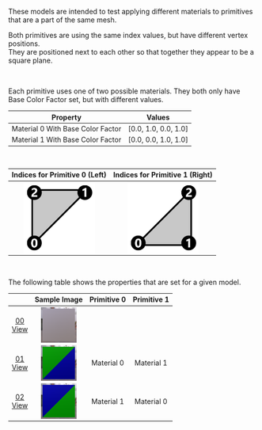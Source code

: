 These models are intended to test applying different materials to primitives that are a part of the same mesh.  

Both primitives are using the same index values, but have different vertex positions.  
They are positioned next to each other so that together they appear to be a square plane.  

<br>

Each primitive uses one of two possible materials. They both only have Base Color Factor set, but with different values.  

| Property | **Values** |
| :---: | :---: |
| Material 0 With Base Color Factor | [0.0,&nbsp;1.0,&nbsp;0.0,&nbsp;1.0] |
| Material 1 With Base Color Factor | [0.0,&nbsp;0.0,&nbsp;1.0,&nbsp;1.0] |


<br>

Indices for Primitive 0 (Left) | Indices for Primitive 1 (Right)
:---: | :---:
<img src="Figures/Indices_Primitive0.png" height="144" width="144" align="middle"> | <img src="Figures/Indices_Primitive1.png" height="144" width="144" align="middle">

<br>

The following table shows the properties that are set for a given model.  

|   | Sample Image | Primitive 0 | Primitive 1 |
| :---: | :---: | :---: | :---: |
| [00](Mesh_Primitives_00.gltf)<br>[View](https://bghgary.github.io/glTF-Assets-Viewer/?folder=12&model=0) | [<img src="Figures/Thumbnails/Mesh_Primitives_00.png" align="middle">](Figures/SampleImages/Mesh_Primitives_00.png) |   |   |
| [01](Mesh_Primitives_01.gltf)<br>[View](https://bghgary.github.io/glTF-Assets-Viewer/?folder=12&model=1) | [<img src="Figures/Thumbnails/Mesh_Primitives_01.png" align="middle">](Figures/SampleImages/Mesh_Primitives_01.png) | Material 0 | Material 1 |
| [02](Mesh_Primitives_02.gltf)<br>[View](https://bghgary.github.io/glTF-Assets-Viewer/?folder=12&model=2) | [<img src="Figures/Thumbnails/Mesh_Primitives_02.png" align="middle">](Figures/SampleImages/Mesh_Primitives_02.png) | Material 1 | Material 0 |
 
